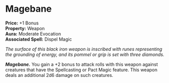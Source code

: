 # Magebane

**Price:** +1 Bonus  
**Property:** Weapon  
**Aura:** Moderate Evocation  
**Associated Spell:** Dispel Magic

*The surface of this black iron weapon is inscribed with runes representing the grounding of energy, and its pommel or grip is set with three diamonds.*

***Magebane.*** You gain a +2 bonus to attack rolls with this weapon against creatures that have the Spellcasting or Pact Magic feature. This weapon deals an additional 2d6 damage on such creatures.